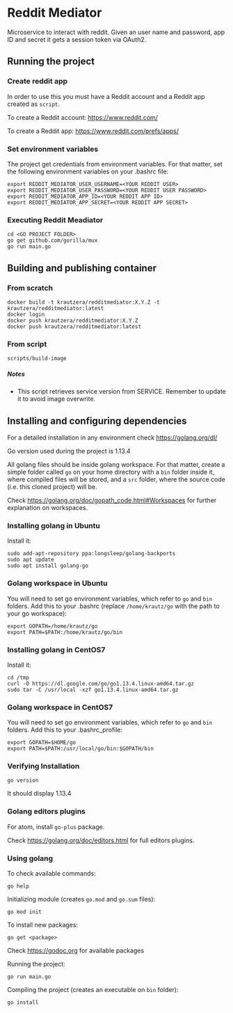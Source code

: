 # Reddit Mediator

Microservice to interact with reddit.
Given an user name and password, app ID and secret it gets a session token via OAuth2.

## Running the project

### Create reddit app

In order to use this you must have a Reddit account and a Reddit app created as `script`.

To create a Reddit account: https://www.reddit.com/

To create a Reddit app: https://www.reddit.com/prefs/apps/

### Set environment variables

The project get credentials from environment variables. For that matter, set the following environment variables on your .bashrc file:
```
export REDDIT_MEDIATOR_USER_USERNAME=<YOUR REDDIT USER>
export REDDIT_MEDIATOR_USER_PASSWORD=<YOUR REDDIT USER PASSWORD>
export REDDIT_MEDIATOR_APP_ID=<YOUR REDDIT APP ID>
export REDDIT_MEDIATOR_APP_SECRET=<YOUR REDDIT APP SECRET>
```

### Executing Reddit Meadiator

```
cd <GO PROJECT FOLDER>
go get github.com/gorilla/mux
go run main.go
```

## Building and publishing container

### From scratch
```
docker build -t krautzera/redditmediator:X.Y.Z -t krautzera/redditmediator:latest
docker login
docker push krautzera/redditmediator:X.Y.Z
docker push krautzera/redditmediator:latest
```

### From script
```
scripts/build-image
```

##### Notes
 - This script retrieves service version from SERVICE. Remember to update it to avoid image overwrite.

## Installing and configuring dependencies

For a detailed installation in any environment check https://golang.org/dl/

Go version used during the project is 1.13.4

All golang files should be inside golang workspace. For that matter, create a simple folder called `go` on your home directory with a `bin` folder inside it, where compiled files will be stored, and a `src` folder, where the source code (i.e. this cloned project) will be.

Check https://golang.org/doc/gopath_code.html#Workspaces for further explanation on workspaces.

### Installing golang in Ubuntu

Install it:
```
sudo add-apt-repository ppa:longsleep/golang-backports
sudo apt update
sudo apt install golang-go
```

### Golang workspace in Ubuntu

You will need to set go environment variables, which refer to `go` and `bin` folders. Add this to your .bashrc (replace `/home/krautz/go` with the path to your go workspace):
```
export GOPATH=/home/krautz/go
export PATH=$PATH:/home/krautz/go/bin
```

### Installing golang in CentOS7

Install it:
```
cd /tmp
curl -O https://dl.google.com/go/go1.13.4.linux-amd64.tar.gz
sudo tar -C /usr/local -xzf go1.13.4.linux-amd64.tar.gz
```

### Golang workspace in CentOS7

You will need to set go environment variables, which refer to `go` and `bin` folders. Add this to your .bashrc_profile:
```
export GOPATH=$HOME/go
export PATH=$PATH:/usr/local/go/bin:$GOPATH/bin
```

### Verifying Installation

```
go version
```

It should display 1.13.4

### Golang editors plugins

For atom, install `go-plus` package.

Check https://golang.org/doc/editors.html for full editors plugins.

### Using golang

To check available commands:
```
go help
```

Initializing module (creates `go.mod` and `go.sum` files):
```
go mod init
```

To install new packages:
```
go get <package>
```
Check https://godoc.org for available packages

Running the project:
```
go run main.go
```

Compiling the project (creates an executable on `bin` folder):
```
go install
```
